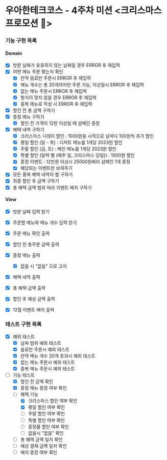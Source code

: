 # 우아한테크코스 - 4주차 미션 <크리스마스 프로모션 🎄>

### 기능 구현 목록

#### Domain

- [x] 방문 날짜가 유효하지 않는 날짜일 경우 ERROR 후 재입력
- [x] 어떤 메뉴 주문 했는지 확인
  - [x] 만약 음료만 주문시 ERROR 후 재입력
  - [x] 메뉴 개수는 총 20개까지만 주문 가능, 이상일시 ERROR 후 재입력
  - [x] 없는 메뉴 주문시 ERROR 후 재입력
  - [x] 형식이 맞지 않을 경우 ERROR 후 재입력
  - [x] 중복 메뉴로 작성 시 ERROR 후 재입력
- [x] 할인 전 총 금액 구하기
- [x] 증정 메뉴 구하기
  - [x] 할인 전 가격이 12만 이상일 때 샴페인 증정
- [x] 해택 내역 구하기
  - [x] 크리스마스 디데이 할인 : 1000원을 시작으로 날마다 100원씩 추가 할인
  - [x] 평일 할인 (일 - 목) : 디저트 메뉴를 1개당 2023원 할인
  - [x] 주말 할인 (금, 토) : 메인 메뉴를 1개당 2023원 할인
  - [x] 특별 할인 (달력 별 (매주 일, 크리스마스 당일)) : 1000원 할인
  - [x] 증정 이벤트 : 12만원 이상시 25000원짜리 샴페인 1개 증정
  - [x] 해당되는 이벤트만 보여주기
- [x] 모든 중복 해택 내역의 합 구하기
- [x] 최종 할인 후 금액 구하기
- [x] 총 해택 금액 범위 따라 이벤트 배지 구하기

#### View

- [x] 방문 날짜 입력 받기
- [x] 주문할 메뉴와 메뉴 개수 입력 받기

- [x] 주문 메뉴 확인 출력
- [x] 할인 전 총주문 금액 출력
- [x] 증정 메뉴 출력
  - [x] 없을 시 "없음" 으로 고지
- [x] 해택 내역 출력
- [x] 총 해택 금액 출력
- [x] 할인 후 예상 금액 출력
- [x] 12월 이벤트 배지 출력

### 테스트 구현 목록

- [x] 예외 테스트
  - [x] 날짜 범위 예외 테스트
  - [x] 음료만 주문시 예외 테스트
  - [x] 만약 메뉴 개수 20개 초과시 예외 테스트
  - [x] 없는 메뉴 주문시 예외 테스트
  - [x] 중복 메뉴 주문시 예외 테스트
- [ ] 기능 테스트
  - [x] 할인 전 금액 확인
  - [x] 증정 메뉴 증정 여부 확인
  - [ ] 해택 기능
    - [x] 크리스마스 할인 여부 확인
    - [x] 평일 할인 여부 확인
    - [ ] 주말 할인 여부 확인
    - [ ] 특별 할인 여부 확인
    - [ ] 증정품 할인 여부 확인
    - [ ] 없을시 "없음" 확인
  - [ ] 총 해택 금액 일치 확인
  - [ ] 예상 결제 금액 일치 확인
  - [ ] 배지 증정 여부 확인
